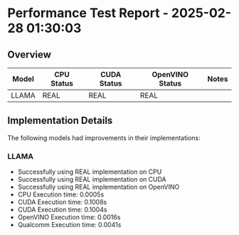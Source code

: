 # Performance Test Report - 2025-02-28 01:30:03

## Overview

| Model | CPU Status | CUDA Status | OpenVINO Status | Notes |
|-------|------------|-------------|-----------------|-------|
| LLAMA | REAL | REAL | REAL | |

## Implementation Details

The following models had improvements in their implementations:

### LLAMA
- Successfully using REAL implementation on CPU
- Successfully using REAL implementation on CUDA
- Successfully using REAL implementation on OpenVINO
- CPU Execution time: 0.0005s
- CUDA Execution time: 0.1008s
- CUDA Execution time: 0.1004s
- OpenVINO Execution time: 0.0016s
- Qualcomm Execution time: 0.0041s

